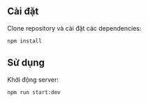 ## Cài đặt

Clone repository và cài đặt các dependencies:

```bash
npm install
```

## Sử dụng

Khởi động server:

```bash
npm run start:dev
```

